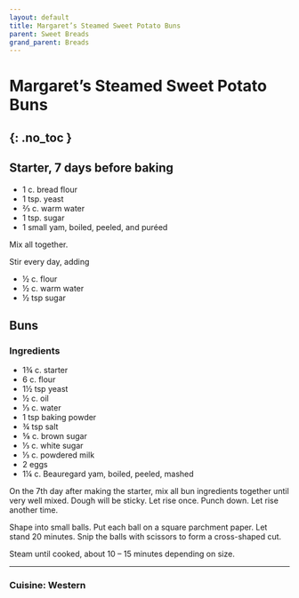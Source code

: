 ```yaml
---
layout: default
title: Margaret’s Steamed Sweet Potato Buns
parent: Sweet Breads
grand_parent: Breads
---
```


# Margaret’s Steamed Sweet Potato Buns
{: .no_toc }
---

## Starter, 7 days before baking
<ul>
	<li>1 c. bread flour</li>
	<li>1 tsp. yeast</li>
	<li>⅔ c. warm water</li>
	<li>1 tsp. sugar</li>
	<li>1 small yam, boiled, peeled, and puréed</li>
</ul>

Mix all together.

Stir every day, adding
<ul>
	<li>½ c. flour</li>
	<li>½ c. warm water</li>
	<li>½ tsp sugar</li>
</ul>

## Buns
### Ingredients
<ul>
	<li>1¾ c. starter</li>
	<li>6 c. flour</li>
	<li>1½ tsp yeast</li>
	<li>½ c. oil</li>
	<li>⅓ c. water</li>
	<li>1 tsp baking powder</li>
	<li>¾ tsp salt</li>
	<li>⅝ c. brown sugar</li>
	<li>⅓ c. white sugar</li>
	<li>⅓ c. powdered milk</li>
	<li>2 eggs</li>
	<li>1¼ c. Beauregard yam, boiled, peeled, mashed</li>
</ul>

On the 7th day after making the starter, mix all bun ingredients together until very well mixed. Dough will be sticky. Let rise once. Punch down. Let rise another time.

Shape into small balls. Put each ball on a square parchment paper. Let stand 20 minutes. Snip the balls with scissors to form a cross-shaped cut.

Steam until cooked, about 10 – 15 minutes depending on size.

--- 

### Cuisine: Western